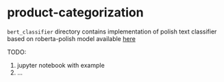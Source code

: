 # product-categorization

`bert_classifier` directory contains implementation of polish text classifier based on 
roberta-polish model available [here](https://github.com/sdadas/polish-roberta)

TODO:
1. jupyter notebook with example
2. ...